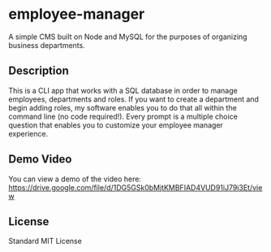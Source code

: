 # employee-manager
A simple CMS built on Node and MySQL for the purposes of organizing business departments.

## Description
This is a CLI app that works with a SQL database in order to manage employees, departments and roles.  If you want to create a department and begin adding roles, my software enables you to do that all within the command line (no code required!).  Every prompt is a multiple choice question that enables you to customize your employee manager experience.

## Demo Video
You can view a demo of the video here:
https://drive.google.com/file/d/1DG5GSk0bMjtKMBFIAD4VUD91iJ79i3Et/view

## License
Standard MIT License
